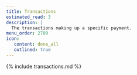 ```yaml
---
title: Transactions
estimated_read: 3
description: |
  The transactions making up a specific payment.
menu_order: 2700
icon:
   content: done_all
   outlined: true
---
```


{% include transactions.md %}
